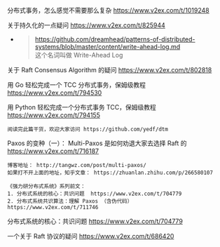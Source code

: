 
分布式事务，怎么感觉不需要那么复杂 https://www.v2ex.com/t/1019248

关于持久化的一点疑问 https://www.v2ex.com/t/825944
- > https://github.com/dreamhead/patterns-of-distributed-systems/blob/master/content/write-ahead-log.md <br> 这个名词叫做 Write-Ahead Log

关于 Raft Consensus Algorithm 的疑问 https://www.v2ex.com/t/802818

用 Go 轻松完成一个 TCC 分布式事务，保姆级教程 https://www.v2ex.com/t/794530

用 Python 轻松完成一个分布式事务 TCC，保姆级教程 https://www.v2ex.com/t/794155
```console
阅读完此篇干货，欢迎大家访问 https://github.com/yedf/dtm
```

Paxos 的变种（一）： Multi-Paxos 是如何劝退大家去选择 Raft 的 https://www.v2ex.com/t/716187
```console
博客地址： http://tangwz.com/post/multi-paxos/
如果打不开上面的地址，知乎文章： https://zhuanlan.zhihu.com/p/266580107

《强力研分布式系统》系列前文：
1. 分布式系统的核心：共识问题  https://www.v2ex.com/t/704779
2. 分布式系统共识算法：理解 Paxos （含伪代码）  https://www.v2ex.com/t/711746
```

分布式系统的核心：共识问题 https://www.v2ex.com/t/704779

一个关于 Raft 协议的疑问 https://www.v2ex.com/t/686420
